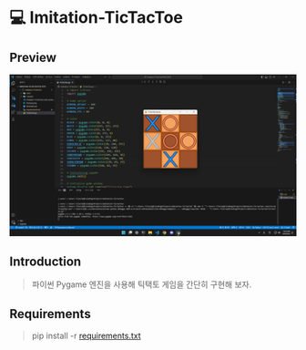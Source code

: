 # 💻 Imitation-TicTacToe

## Preview

![Preview](./Preview.png)

## Introduction

> 파이썬 Pygame 엔진을 사용해 틱택토 게임을 간단히 구현해 보자.

## Requirements

> pip install -r [requirements.txt](./requirements.txt)